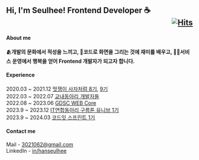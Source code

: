 ## Hi, I'm Seulhee! Frontend Developer ☕️ <div align="right">[![Hits](https://hits.seeyoufarm.com/api/count/incr/badge.svg?url=https%3A%2F%2Fgithub.com%2Fhanseulhee%2Fhit-counter&count_bg=%2370ADB5&title_bg=%23132743&icon=&icon_color=%23E7E7E7&title=hits&edge_flat=true)](https://hits.seeyoufarm.com)</div>

#### About me

<b>🫂개발의 문화에서 적성을 느끼고, 🌻코드로 화면을 그리는 것에 재미를 배우고, ✍🏻서비스 운영에서 행복을 얻어 Frontend 개발자가 되고자 합니다.</b>

#### Experience

2020.03 ~ 2021.12 [멋쟁이 사자처럼 8기](https://github.com/Skhu-Likelion-8th), [9기](https://github.com/SKHU-Likelion-9th) <br />
2022.03 ~ 2022.07 [교내동아리 개발자들](https://github.com/dogVelopers) <br />
2022.08 ~ 2023.06 [GDSC WEB Core](https://github.com/GDSC-SKHU) <br />
2023.9 ~ 2023.12 [IT연합동아리 구름톤 유니브 1기](https://github.com/goormthon-Univ) <br />
2023.9 ~ 2024.03 [코드잇 스프린트 1기](https://github.com/codeit-bootcamp-frontend/1-Weekly-Mission)

#### Contact me

Mail - [3021062@gmail.com](mailto:3021062@gmail.com) <br />
LinkedIn - [in/hanseulhee](https://www.linkedin.com/in/hanseulhee)

